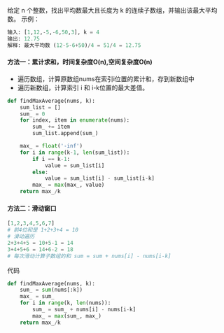 给定 n 个整数，找出平均数最大且长度为 k 的连续子数组，并输出该最大平均数。
示例：
```python
输入: [1,12,-5,-6,50,3], k = 4
输出: 12.75
解释: 最大平均数 (12-5-6+50)/4 = 51/4 = 12.75
```
#### 方法一：累计求和，时间复杂度O(n),空间复杂度O(n)
* 遍历数组，计算原数组nums在索引i位置的累计和，存到新数组中
* 遍历新数组，计算索引 i 和 i-k位置的最大差值。

```python
def findMaxAverage(nums, k):
    sum_list = []
    sum_ = 0
    for index, item in enumerate(nums):
        sum_ += item
        sum_list.append(sum_)

    max_ = float('-inf')
    for i in range(k-1, len(sum_list)):
        if i == k-1:
            value = sum_list[i]
        else:
            value = sum_list[i] - sum_list[i-k]
        max_ = max(max_, value)
    return max_/k
```
#### 方法二：滑动窗口
```python
[1,2,3,4,5,6,7]
# 前4位和是 1+2+3+4 = 10
# 滑动遍历
2+3+4+5 = 10+5-1 = 14
3+4+5+6 = 14+6-2 = 18
# 每次滑动计算子数组的和 sum = sum + nums[i] - nums[i-k]
```
代码
```python
def findMaxAverage(nums, k):
    sum_ = sum(nums[:k])
    max_ = sum_
    for i in range(k, len(nums)):
        sum_ = sum_ + nums[i] - nums[i-k]
        max_ = max(sum_, max_)
    return max_/k
```
